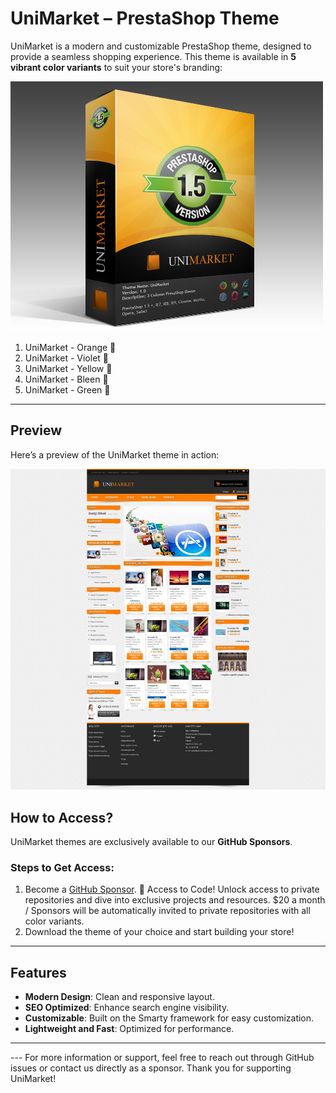 # UniMarket – PrestaShop Theme

UniMarket is a modern and customizable PrestaShop theme, designed to provide a seamless shopping experience. This theme is available in **5 vibrant color variants** to suit your store's branding:

![UniMarket Preview](assets/unimarket.png)

1. UniMarket - Orange 🍊
2. UniMarket - Violet 🌸
3. UniMarket - Yellow 🌟
4. UniMarket - Bleen 🌊
5. UniMarket - Green 🌿

---
## Preview
Here’s a preview of the UniMarket theme in action:

![UniMarket Preview](assets/unimarket_orange_final1.jpg)

## How to Access?

UniMarket themes are exclusively available to our **GitHub Sponsors**. 

### Steps to Get Access:
1. Become a [GitHub Sponsor](https://github.com/sponsors/phirebase). 🤖 Access to Code! Unlock access to private repositories and dive into exclusive projects and resources. $20 a month / Sponsors will be automatically invited to private repositories with all color variants.  
2. Download the theme of your choice and start building your store!

---

## Features
- **Modern Design**: Clean and responsive layout.
- **SEO Optimized**: Enhance search engine visibility.
- **Customizable**: Built on the Smarty framework for easy customization.
- **Lightweight and Fast**: Optimized for performance.

---

<!--## Screenshots
![Preview of UniMarket](https://via.placeholder.com/800x400)  
_Example of UniMarket in action. Screenshot or GIF here._--!>

---

For more information or support, feel free to reach out through GitHub issues or contact us directly as a sponsor. Thank you for supporting UniMarket!
